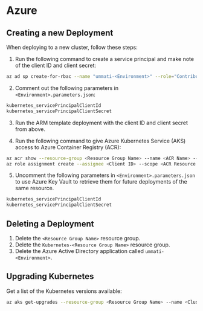 # Azure

## Creating a new Deployment

When deploying to a new cluster, follow these steps:

1. Run the following command to create a service principal and make note of the client ID and client secret:

```bash
az ad sp create-for-rbac --name "ummati-<Environment>" --role="Contributor" --scopes="/subscriptions/<Subscription ID>/resourceGroups/<Resource Group Name>"
```

2. Comment out the following parameters in `<Environment>.parameters.json`:

```bash
kubernetes_servicePrincipalClientId
kubernetes_servicePrincipalClientSecret
```

3. Run the ARM template deployment with the client ID and client secret from above.

4. Run the following command to give Azure Kubernetes Service (AKS) access to Azure Container Registry (ACR):

```bash
az acr show --resource-group <Resource Group Name> --name <ACR Name> --query "id" --output tsv
az role assignment create --assignee <Client ID> --scope <ACR Resource ID> --role Reader
```

5. Uncomment the following parameters in `<Environment>.parameters.json` to use Azure Key Vault to retrieve them for future deployments of the same resource.

```bash
kubernetes_servicePrincipalClientId
kubernetes_servicePrincipalClientSecret
```

## Deleting a Deployment

1. Delete the `<Resource Group Name>` resource group.
2. Delete the `Kubernetes-<Resource Group Name>` resource group.
3. Delete the Azure Active Directory application called `ummati-<Environment>`.

## Upgrading Kubernetes

Get a list of the Kubernetes versions available:

```bash
az aks get-upgrades --resource-group <Resource Group Name> --name <Cluster Name> --output table
```
